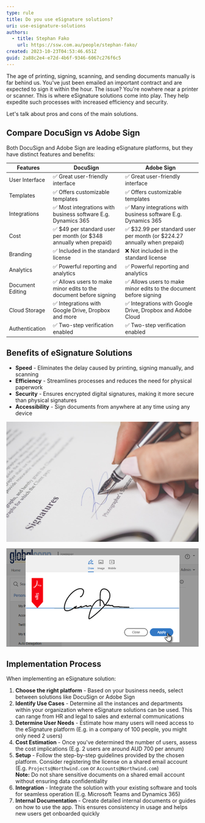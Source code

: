 ```yaml
---
type: rule
title: Do you use eSignature solutions?
uri: use-esignature-solutions
authors:
  - title: Stephan Fako
    url: https://ssw.com.au/people/stephan-fako/
created: 2023-10-23T04:53:46.651Z
guid: 2a88c2e4-e72d-4b6f-9346-6067c276f6c5
---
```

The age of printing, signing, scanning, and sending documents manually is far behind us. You've just been emailed an important contract and are expected to sign it within the hour. The issue? You're nowhere near a printer or scanner. This is where eSignature solutions come into play. They help expedite such processes with increased efficiency and security.

Let's talk about pros and cons of the main solutions.

<!--endintro-->

## Compare DocuSign vs Adobe Sign

Both DocuSign and Adobe Sign are leading eSignature platforms, but they have distinct features and benefits:

| Features         | DocuSign                                                          | Adobe Sign                                                               |
| ---------------- | ----------------------------------------------------------------- | ------------------------------------------------------------------------ |
| User Interface   | ✅ Great user-friendly interface                                  | ✅ Great user-friendly interface                                          |
| Templates        | ✅ Offers customizable templates                                   | ✅ Offers customizable templates                                          |
| Integrations     | ✅ Most integrations with business software E.g. Dynamics 365     | ✅ Many integrations with business software E.g. Dynamics 365             |
| Cost             | ✅ $49 per standard user per month (or $348 annually when prepaid) | ✅ $32.99 per standard user per month (or $224.27 annually when prepaid) |
| Branding         | ✅ Included in the standard license                                | ❌ Not included in the standard license                                   |
| Analytics        | ✅ Powerful reporting and analytics                               | ✅ Powerful reporting and analytics                                       |
| Document Editing | ✅ Allows users to make minor edits to the document before signing | ✅ Allows users to make minor edits to the document before signing        |
| Cloud Storage    | ✅ Integrations with Google Drive, Dropbox and more                | ✅ Integrations with Google Drive, Dropbox and Adobe Cloud               |
| Authentication   | ✅ Two-step verification enabled                                   | ✅ Two-step verification enabled                                          |


## Benefits of eSignature Solutions

* **Speed** - Eliminates the delay caused by printing, signing manually, and scanning
* **Efficiency** - Streamlines processes and reduces the need for physical paperwork
* **Security** - Ensures encrypted digital signatures, making it more secure than physical signatures
* **Accessibility** - Sign documents from anywhere at any time using any device

![❌ Figure: Bad example - Handwritten signatures cause delays and inefficiencies](/rules/use-esignature-solutions/how-to-digitize-your-signature-so-youre-ready-for-online-document-signing.jpg)

![✅ Figure: Good example - eSignatures are efficient and easy](/rules/use-esignature-solutions/signature_gump.png.img.png)

## Implementation Process

When implementing an eSignature solution:

1. **Choose the right platform** - Based on your business needs, select between solutions like DocuSign or Adobe Sign
2. **Identify Use Cases** - Determine all the instances and departments within your organization where eSignature solutions can be used. This can range from HR and legal to sales and external communications
3. **Determine User Needs** - Estimate how many users will need access to the eSignature platform (E.g. in a company of 100 people, you might only need 2 users)
4. **Cost Estimation** - Once you've determined the number of users, assess the cost implications (E.g. 2 users are around AUD 700 per annum)
5. **Setup** - Follow the step-by-step guidelines provided by the chosen platform. Consider registering the license on a shared email account (E.g. `Projects@Northwind.com` or `Accounts@Northwind.com`)   
   **Note:** Do not share sensitive documents on a shared email account without ensuring data confidentiality
6. **Integration** - Integrate the solution with your existing software and tools for seamless operation (E.g. Microsoft Teams and Dynamics 365)
7. **Internal Documentation** - Create detailed internal documents or guides on how to use the app. This ensures consistency in usage and helps new users get onboarded quickly

